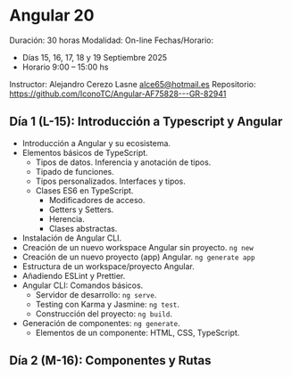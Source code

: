 # Angular 20

Duración: 30 horas
Modalidad: On-line
Fechas/Horario:

- Días 15, 16, 17, 18 y 19 Septiembre 2025
- Horario 9:00 – 15:00 hs

Instructor: Alejandro Cerezo Lasne <alce65@hotmail.es>
Repositorio: https://github.com/IconoTC/Angular-AF75828---GR-82941

## Día 1 (L-15): Introducción a Typescript y Angular

- Introducción a Angular y su ecosistema.
- Elementos básicos de TypeScript.
  - Tipos de datos. Inferencia y anotación de tipos.
  - Tipado de funciones.
  - Tipos personalizados. Interfaces y tipos.
  - Clases ES6 en TypeScript.
    - Modificadores de acceso.
    - Getters y Setters.
    - Herencia.
    - Clases abstractas.
- Instalación de Angular CLI.
- Creación de un nuevo workspace Angular sin proyecto. `ng new`
- Creación de un nuevo proyecto (app) Angular. `ng generate app`
- Estructura de un workspace/proyecto Angular.
- Añadiendo ESLint y Prettier.
- Angular CLI: Comandos básicos.
  - Servidor de desarrollo: `ng serve`.
  - Testing con Karma y Jasmine: `ng test`.
  - Construcción del proyecto: `ng build`.
- Generación de componentes: `ng generate`.
  - Elementos de un componente: HTML, CSS, TypeScript.

## Día 2 (M-16): Componentes y Rutas

<!-- - Estado en los componentes con ZoneJS.
  - Componente Counter. Estado y eventos.
  - Componente Counter. Condicionales @If
  - Componente Greeting. Input de usuario: data binding.
- Angular actual (20...): Zoneless y estado.
  - Signals
- Scaffolding. Core y Features
  - Componente Header.
  - Componente Footer.
  - Componentes (pages): Home, About, Contact.
- Rutas básicas. `app.routes.ts`
  - Array de rutas.
  - Array de opciones de menu
  - RouterOutlet en AppComponent.
  - Navegación. Componente menu. @for
  - SPA: RouterLink y RouterLinkActive
- Rutas Lazy. Default import en las páginas
- Componente Layout. Reorganización de core components
- Reorganización componentes en Home
- Testing de componentes
  - Configuración de Karma y Jasmine.
  - Coverage istambul
  - Creación de pruebas unitarias para componentes. -->

